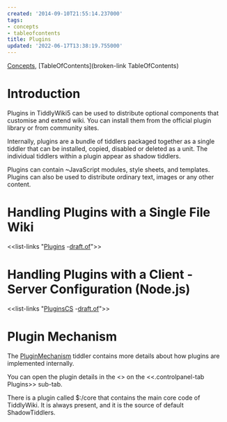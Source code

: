 ```yaml
---
created: '2014-09-10T21:55:14.237000'
tags:
- concepts
- tableofcontents
title: Plugins
updated: '2022-06-17T13:38:19.755000'
---
```


[Concepts](./Concepts.md), [TableOfContents](broken-link TableOfContents)

# Introduction

Plugins in TiddlyWiki5 can be used to distribute optional components that customise and extend wiki. You can install them from the official plugin library or from community sites.

Internally, plugins are a bundle of tiddlers packaged together as a single tiddler that can be installed, copied, disabled or deleted as a unit. The individual tiddlers within a plugin appear as shadow tiddlers. 

Plugins can contain ~JavaScript modules, style sheets, and templates. Plugins can also be used to distribute ordinary text, images or any other content.

# Handling Plugins with a Single File Wiki

<<list-links "[Plugins](tiddlywiki://Plugins) -[draft.of](tiddlywiki://draft.of)">>

# Handling Plugins with a Client - Server Configuration (Node.js)

<<list-links "[PluginsCS](tiddlywiki://PluginsCS) -[draft.of](tiddlywiki://draft.of)">>

# Plugin Mechanism

The [PluginMechanism](./PluginMechanism.md) tiddler contains more details about how plugins are implemented internally. 

You can open the plugin details in the <<controlPanel-plugin-link>> on the <<.controlpanel-tab Plugins>> sub-tab.

There is a plugin called $:/core that contains the main core code of TiddlyWiki. It is always present, and it is the source of default ShadowTiddlers.